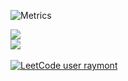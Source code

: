 ![Metrics](https://metrics.lecoq.io/RaymONT-Up?template=classic&isocalendar=1&languages=1&leetcode=1&introduction=1&base=header%2C%20activity%2C%20community%2C%20repositories%2C%20metadata&base.indepth=false&base.hireable=false&base.skip=false&isocalendar=false&isocalendar.duration=half-year&languages=false&languages.ignored=HTML%2C%20CSS&languages.limit=8&languages.threshold=0%25&languages.other=false&languages.colors=github&languages.sections=most-used&languages.indepth=false&languages.analysis.timeout=15&languages.analysis.timeout.repositories=7.5&languages.categories=markup%2C%20programming&languages.recent.categories=markup%2C%20programming&languages.recent.load=300&languages.recent.days=14&introduction=false&introduction.title=true&leetcode=false&leetcode.user=raymont&leetcode.sections=solved&leetcode.limit.skills=6&leetcode.limit.recent=2&config.timezone=Europe%2FMoscow)

![](https://github-readme-streak-stats.herokuapp.com/?user=RaymONT-up&theme=dark&hide_border=false)<br/>
![](https://www.codewars.com/users/Raymont/badges/large)<br/>
<br/>
[![LeetCode user raymont](https://img.shields.io/badge/dynamic/json?style=for-the-badge&labelColor=black&color=%23ffa116&label=Solved%20tasks&query=solved&url=https%3A%2F%2Fleetcode-badge.vercel.app%2Fapi%2Fusers%2Fraymont&logo=leetcode&logoColor=yellow)](https://leetcode.com/raymont/)
